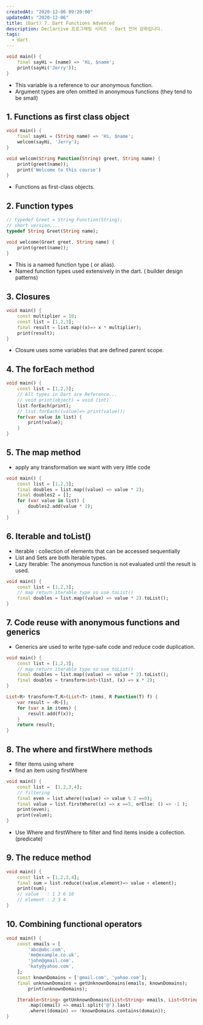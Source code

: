 ```yaml
---
createdAt: "2020-12-06 09:20:00"
updatedAt: "2020-12-06"
title: (Dart) 7. Dart Functions Advenced
description: Declartive 프로그래밍 시리즈 - Dart 언어 강좌입니다.
tags:
  - dart
---
```


```dart
void main() {
    final sayHi = (name) => 'Hi, $name';
    print(sayHi('Jerry'));
}
```

- This variable is a reference to our anonymous function.
- Argument types are ofen omitted in anonymous functions (they tend to be small)

## 1. Functions as first class object

```dart
void main() {
    final sayHi = (String name) => 'Hi, $name';
    welcom(sayHi, 'Jerry');
}

void welcom(String Function(String) greet, String name) {
    print(greet(name));
    print('Welcome to this course')
}
```

- Functions as first-class objects.

## 2. Function types

```dart
// typedef Greet = String Function(String);
// short version....
typedef String Greet(String name);

void welcome(Greet greet, String name) {
    print(greet(name));
}
```

- This is a named function type ( or alias).
- Named function types used extensively in the dart. ( builder design patterns)

## 3. Closures

```dart
void main() {
    const multiplier = 10;
    const list = [1,2,3];
    final result = list.map((x)=> x * multiplier);
    print(result);
}
```

- Closure uses some variables that are defined parent scope.

## 4. The forEach method

```dart
void main() {
    const list = [1,2,3];
    // All types in Dart are Reference...
    // void print(object) = void (int)
    list.forEach(print);
    // list.forEach((value)=> print(value));
    for(var value in list) {
        print(value);
    }
}
```

## 5. The map method

- apply any transformation we want with very little code

```dart
void main() {
    const list = [1,2,3];
    final doubles = list.map((value) => value * 2);
    final doubles2 = [];
    for (var value in list) {
        doubles2.add(value * 2);
    }
}
```

## 6. Iterable and toList()

- Iterable : collection of elements that can be accessed sequentially
- List and Sets are both Iterable types.
- Lazy Iterable: The anonymous function is not evaluated until the result is used.

```dart
void main() {
    const list = [1,2,3];
    // map return iterable type so use toList()
    final doubles = list.map((value) => value * 2).toList();
}
```

## 7. Code reuse with anonymous functions and generics

- Generics are used to write type-safe code and reduce code duplication.

```dart
void main() {
    const list = [1,2,3];
    // map return iterable type so use toList()
    final doubles = list.map((value) => value * 2).toList();
    final doubles = transform<int>(list, (x) => x * 2);
}

List<R> transform<T,R>(List<T> items, R Function(T) f) {
    var result = <R>[];
    for (var x in items) {
        result.add(f(x));
    }
    return result;
}
```

## 8. The where and firstWhere methods

- filter items using where
- find an item using firstWhere

```dart
void main() {
    const list =  [1,2,3,4];
    // filtering
    final even = list.where((value) => value % 2 ==0);
    final value = list.firstWhere((x) => x ==5, orElse: () => -1 );
    print(even);
    print(value);
}
```

- Use Where and firstWhere to filter and find items inside a collection. (predicate)

## 9. The reduce method

```dart
void main() {
    const list = [1,2,3,4];
    final sum = list.reduce((value,element)=> value + element);
    print(sum);
    // value   : 1 3 6 10
    // element : 2 3 4
}
```

## 10. Combining functional operators

```dart
void main() {
    const emails = [
        'abc@abc.com',
        'me@example.co.uk',
        'john@gmail.com',
        'katy@yahoo.com',
    ];
    const knownDomains = ['gmail.com', 'yahoo.com'];
    final unknownDomains = getUnknownDomains(emails, knownDomains);
        print(unknownDomains);

    Iterable<String> getUnknownDomains(List<String> emails, List<String> knownDomains) => emails
        .map((email) => email.split('@').last)
        .where((domain) => !knownDomains.contains(domain));
}
```
